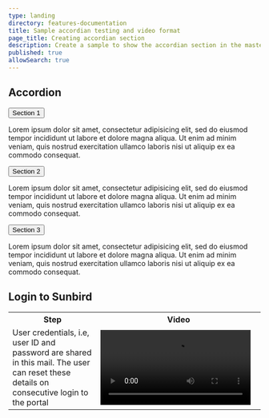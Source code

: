 ```yaml
---
type: landing
directory: features-documentation
title: Sample accordian testing and video format
page_title: Creating accordian section 
description: Create a sample to show the accordian section in the master page 
published: true
allowSearch: true
---
```

<h2>Accordion</h2>

<button class="accordion">Section 1</button>
<div class="panel">
  <p>Lorem ipsum dolor sit amet, consectetur adipisicing elit, sed do eiusmod tempor incididunt ut labore et dolore magna aliqua. Ut enim ad minim veniam, quis nostrud exercitation ullamco laboris nisi ut aliquip ex ea commodo consequat.</p>
</div>

<button class="accordion">Section 2</button>
<div class="panel">
  <p>Lorem ipsum dolor sit amet, consectetur adipisicing elit, sed do eiusmod tempor incididunt ut labore et dolore magna aliqua. Ut enim ad minim veniam, quis nostrud exercitation ullamco laboris nisi ut aliquip ex ea commodo consequat.</p>
</div>

<button class="accordion">Section 3</button>
<div class="panel">
  <p>Lorem ipsum dolor sit amet, consectetur adipisicing elit, sed do eiusmod tempor incididunt ut labore et dolore magna aliqua. Ut enim ad minim veniam, quis nostrud exercitation ullamco laboris nisi ut aliquip ex ea commodo consequat.</p>
</div>



## Login to Sunbird

<table>
	<tr>
		<th style="width:35%;">Step</th>
		<th style="width:65%;">Video</th>
	</tr>
	<tr>
	<td>User credentials, i.e, user ID and password are shared in this mail. The user can reset these details on consecutive login to the portal</td> 
    <td><video src="pages/features-documentation/images/testvideo.mp4"></video></td>
	</tr>
	</table>
